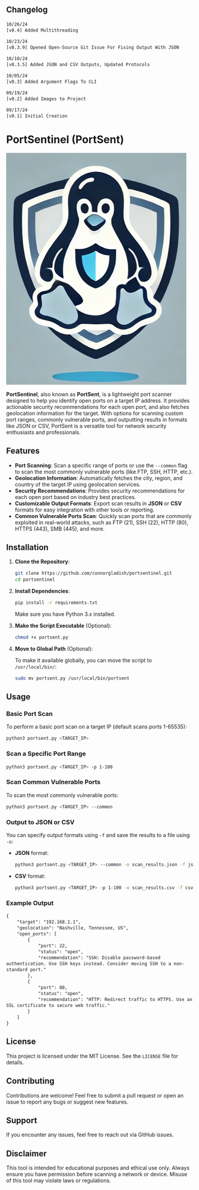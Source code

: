 ## Changelog

```
10/26/24
[v0.4] Added Multithreading
```
```
10/23/24
[v0.3.9] Opened Open-Source Git Issue For Fixing Output With JSON
```
```
10/10/24
[v0.3.5] Added JSON and CSV Outputs, Updated Protocols
```
```
10/05/24
[v0.3] Added Argument Flags To CLI
```
```
09/19/24
[v0.2] Added Images to Project
```
```
09/17/24
[v0.1] Initial Creation
```  
   
# PortSentinel (PortSent)

![PortSent](images/1portsenticon.png)

**PortSentinel**, also known as **PortSent**, is a lightweight port scanner designed to help you identify open ports on a target IP address. It provides actionable security recommendations for each open port, and also fetches geolocation information for the target. With options for scanning custom port ranges, commonly vulnerable ports, and outputting results in formats like JSON or CSV, PortSent is a versatile tool for network security enthusiasts and professionals.

## Features

- **Port Scanning**: Scan a specific range of ports or use the `--common` flag to scan the most commonly vulnerable ports (like FTP, SSH, HTTP, etc.).
- **Geolocation Information**: Automatically fetches the city, region, and country of the target IP using geolocation services.
- **Security Recommendations**: Provides security recommendations for each open port based on industry best practices.
- **Customizable Output Formats**: Export scan results in **JSON** or **CSV** formats for easy integration with other tools or reporting.
- **Common Vulnerable Ports Scan**: Quickly scan ports that are commonly exploited in real-world attacks, such as FTP (21), SSH (22), HTTP (80), HTTPS (443), SMB (445), and more.

## Installation

1. **Clone the Repository**:

   ```bash
   git clone https://github.com/connorgladish/portsentinel.git
   cd portsentinel
   ```

2. **Install Dependencies**:

   ```bash
   pip install -r requirements.txt
   ```

   Make sure you have Python 3.x installed.

3. **Make the Script Executable** (Optional):

   ```bash
   chmod +x portsent.py
   ```

4. **Move to Global Path** (Optional):

   To make it available globally, you can move the script to `/usr/local/bin/`:

   ```bash
   sudo mv portsent.py /usr/local/bin/portsent
   ```

## Usage

### Basic Port Scan

To perform a basic port scan on a target IP (default scans ports 1-65535):

```bash
python3 portsent.py <TARGET_IP>
```

### Scan a Specific Port Range

```bash
python3 portsent.py <TARGET_IP> -p 1-100
```

### Scan Common Vulnerable Ports

To scan the most commonly vulnerable ports:

```bash
python3 portsent.py <TARGET_IP> --common
```

### Output to JSON or CSV

You can specify output formats using `-f` and save the results to a file using `-o`:

- **JSON** format:
  ```bash
  python3 portsent.py <TARGET_IP> --common -o scan_results.json -f json
  ```

- **CSV** format:
  ```bash
  python3 portsent.py <TARGET_IP> -p 1-100 -o scan_results.csv -f csv
  ```

### Example Output

```
{
    "target": "192.168.1.1",
    "geolocation": "Nashville, Tennessee, US",
    "open_ports": [
        {
            "port": 22,
            "status": "open",
            "recommendation": "SSH: Disable password-based authentication. Use SSH keys instead. Consider moving SSH to a non-standard port."
        },
        {
            "port": 80,
            "status": "open",
            "recommendation": "HTTP: Redirect traffic to HTTPS. Use an SSL certificate to secure web traffic."
        }
    ]
}
```

## License

This project is licensed under the MIT License. See the `LICENSE` file for details.

## Contributing

Contributions are welcome! Feel free to submit a pull request or open an issue to report any bugs or suggest new features.

## Support

If you encounter any issues, feel free to reach out via GitHub issues.

## Disclaimer

This tool is intended for educational purposes and ethical use only. Always ensure you have permission before scanning a network or device. Misuse of this tool may violate laws or regulations.
